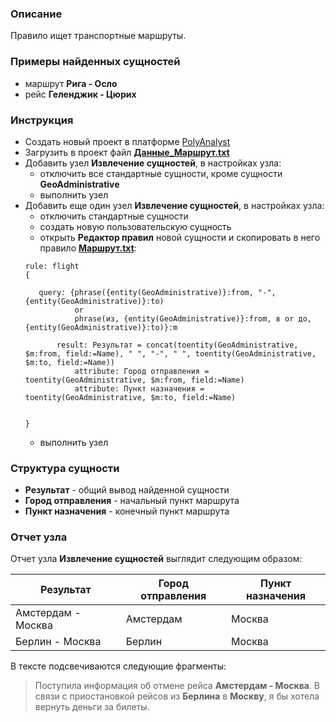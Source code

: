 ### Описание
Правило ищет транспортные маршруты.

### Примеры найденных сущностей
* маршрут **Рига - Осло**
* рейс **Геленджик - Цюрих**

### Инструкция
* Создать новый проект в платформе [PolyAnalyst](https://www.megaputer.ru/produkti/)
* Загрузить в проект файл [**Данные_Маршрут.txt**](Данные_Маршрут.txt)
* Добавить узел **Извлечение сущностей**, в настройках узла:
	* отключить все стандартные сущности, кроме сущности **GeoAdministrative**
	* выполнить узел
* Добавить еще один узел **Извлечение сущностей**, в настройках узла:
	 * отключить стандартные сущности
	 * создать новую пользовательскую сущность
	 * открыть **Редактор правил** новой сущности и скопировать в него правило [**Маршрут.txt**](Маршрут.txt):
	 ```
    rule: flight 
    {
    
    	query: {phrase({entity(GeoAdministrative)}:from, "-", {entity(GeoAdministrative)}:to)
    			or
    			phrase(из, {entity(GeoAdministrative)}:from, в or до, {entity(GeoAdministrative)}:to)}:m
    			
    		result: Результат = concat(toentity(GeoAdministrative, $m:from, field:=Name), " ", "-", " ", toentity(GeoAdministrative, $m:to, field:=Name))
    			attribute: Город отправления = toentity(GeoAdministrative, $m:from, field:=Name)
    			attribute: Пункт назначения = toentity(GeoAdministrative, $m:to, field:=Name)
    			
    	
    } 
	```
	 * выполнить узел

### Структура сущности
* **Результат** - общий вывод найденной сущности
* **Город отправления** - начальный пункт маршрута
* **Пункт назначения** - конечный пункт маршрута

### Отчет узла
Отчет узла **Извлечение сущностей** выглядит следующим образом:

| Результат| Город отправления | Пункт назначения | 
| ------ | ------ |------ |
| Амстердам - Москва | Амстердам |Москва |
| Берлин - Москва | Берлин |Москва |

В тексте подсвечиваются следующие фрагменты:
> Поступила информация об отмене рейса **Амстердам - Москва**.
> В связи с приостановкой рейсов из **Берлина** в **Москву**, я бы хотела вернуть деньги за билеты.